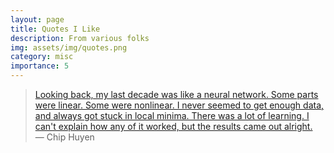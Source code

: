 ```yaml
---
layout: page
title: Quotes I Like
description: From various folks
img: assets/img/quotes.png
category: misc
importance: 5
---
```


<blockquote>
<a href="https://twitter.com/chipro/status/1210012463371960320?s=20">
Looking back, my last decade was like a neural network. Some parts were linear. Some were nonlinear. I never seemed to get enough data, and always got stuck in local minima. There was a lot of learning. I can't explain how any of it worked, but the results came out alright. 
</a>
<br>
    — Chip Huyen
</blockquote>